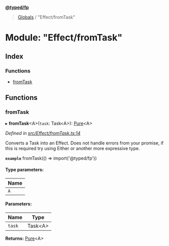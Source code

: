 **[@typed/fp](../README.md)**

> [Globals](../globals.md) / "Effect/fromTask"

# Module: "Effect/fromTask"

## Index

### Functions

* [fromTask](_effect_fromtask_.md#fromtask)

## Functions

### fromTask

▸ **fromTask**\<A>(`task`: Task\<A>): [Pure](_effect_effect_.md#pure)\<A>

*Defined in [src/Effect/fromTask.ts:14](https://github.com/TylorS/typed-fp/blob/41076ce/src/Effect/fromTask.ts#L14)*

Converts a Task into an Effect. Does not handle errors from your promise, if this is required
try using Either or another more expressive type.

**`example`** 
fromTask(() => import('@typed/fp'))

#### Type parameters:

Name |
------ |
`A` |

#### Parameters:

Name | Type |
------ | ------ |
`task` | Task\<A> |

**Returns:** [Pure](_effect_effect_.md#pure)\<A>
